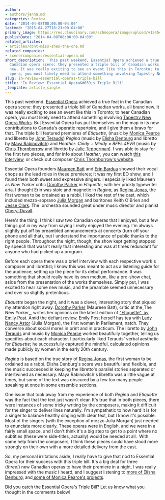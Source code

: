 ```yaml
---
author:
- authors/jenna.md
categories: Review
date: "2014-04-08T08:00:00-04:00"
lastmod: "2015-04-27T18:23:00-04:00"
primary_image: https://res.cloudinary.com/schmopera/image/upload/v1545409169/media/webhook-uploads/1429843272594/TripleBill-829x1024.jpg.jpg
publishDate: "2014-04-08T08:00:00-04:00"
related_articles:
- articles/dont-miss-shes-the-one.md
related_companies:
- scene/companies/essential-opera.md
short_description: 'This past weekend, Essential Opera achieved a true feat in the
  Canadian opera scene: they presented a triple bill of Canadian works, all brand
  new. It was really exciting to see an event like this in Toronto; to hear Canadian
  opera, you most likely need to attend something involving Tapestry New Opera Works. '
slug: in-review-essential-operas-triple-bill
title: 'In Review: Essential Opera&#039;s Triple Bill'
_template: article_single
---
```


This past weekend, [Essential Opera](http://essentialopera.com/) achieved a true feat in the Canadian opera scene: they presented a triple bill of Canadian works, all brand new. It was really exciting to see an event like this in Toronto; to hear Canadian opera, you most likely need to attend something involving [Tapestry New Opera Works](https://tapestryopera.com/). But Essential Opera has put themselves on the map in its new contributions to Canada's operatic repertoire, and I give them a bravo for that.
The triple bill featured premieres of _Etiquette_, (music by [Monica Pearce](http://www.monicapearce.com/) and libretto by [John Terauds](https://www.google.ca/url?sa=t&rct=j&q=&esrc=s&source=web&cd=1&cad=rja&uact=8&ved=0CCoQFjAA&url=http%3A%2F%2Fwww.musicaltoronto.org%2Fauthor%2Fjohn-terauds%2F&ei=jGNDU6e5BYOY2QXunoHwCw&usg=AFQjCNFNnmjtwDRk-Q6R7jobPzZZlPJucA&bvm=bv.64367178,d.b2I)) _Regina_ (music by [Elisha Denburg](http://elishadenburg.com/) and libretto by [Maya Rabinovitch](https://twitter.com/MyRabs)) and _Heather: Cindy + Mindy = BFFs 4EVR_ (music by [Chris Thornborrow](http://www.christhornborrow.com/Chris_Thornborrow/Home.html) and libretto by [Julie Tepperman](http://www.playwrightscanada.com/index.php/authors/s-u/julie-tepperman.html)). I was able to stay for the first two pieces, and for info about _Heather_, you can watch [this interview](https://www.youtube.com/watch?v=t-DKabC6yhY), or check out composer [Chris Thornborrow's website](http://www.christhornborrow.com/Chris_Thornborrow/Home.html).

Essential Opera founders [Maureen Batt](http://maureenbatt.com/) and [Erin Bardua](http://www.erinbardua.com/) showed their vocal chops as the lead roles in these premieres; it was my first EO show, and I found them both sweet and expressive singers. I especially liked Maureen as _New Yorker_ critic [Dorothy Parker](http://flavorwire.com/202873/our-favorite-lines-from-dorothy-parkers-most-scathing-reviews/) in _Etiquette_, with her prickly typewriter aria. I thought Erin was stoic and magnetic in _Regina_, as [Regina Jonas](http://en.wikipedia.org/wiki/Regina_Jonas), the first woman to be ordained as a rabbi. I liked the rest of the cast, which included mezzo-soprano [Julia Morgan](http://www.juliamorganmezzo.com/) and baritones Keith O'Brien and [Jesse Clark](http://www.hncmanagement.com/jesse-clark). The  orchestra sounded great under music director and pianist [Cheryl Duvall](http://www.cherylduvall.com/).

Here's the thing: I think I saw two Canadian operas that I enjoyed, but a few things got in my way from saying I really enjoyed the evening. I'm always slightly put off by preambled announcements at concerts (turn off your phone and all that), but I understand the importance of public thanks to the right people. Throughout the night, though, the show kept getting stopped by speech that wasn't really that interesting and was at times redundant for anyone who had picked up a program.

Before each opera there was a brief interview with each respective work's composer and librettist; I know this was meant to act as a listening guide for the audience, setting up the piece for its debut performance. It was something that should really have its own medium, like a pre-show chat, aside from the presentation of the works themselves. Simply put, I was excited to hear some new music, and the preamble seemed unnecessary and ever so slightly pretentious.

_Etiquette_ began the night, and it was a clever, interesting story that piqued my attention right away. [Dorothy Parker](http://en.wikipedia.org/wiki/Dorothy_Parker) (Maureen Batt), critic at the_The New Yorker_, writes her opinions on the latest edition of ["Etiquette", by Emily Post](http://www.gutenberg.org/files/14314/14314-h/14314-h.htm#CHAPTER_III). Amid the defiant review, Emily Post herself has tea with [Lady Nancy Astor](http://en.wikipedia.org/wiki/Nancy_Astor,_Viscountess_Astor) (Julia Morgan), the first woman in Parliament, natch. They converse about social mores in print and in practicum. The libretto by [John Terauds](https://twitter.com/JohnTerauds) and music by [Monica Pearce](http://www.monicapearce.com/) worked beautifully together, telling us specifics about each character. I particularly liked Terauds' verbal aesthetic for _Etiquette_; he successfully captured the mindful, calculated opinions made publicly by women in the early 20th century.

_Regina_ is based on the true story of [Regina Jonas](http://en.wikipedia.org/wiki/Regina_Jonas), the first woman to be ordained as a rabbi. Elisha Denburg's score was beautiful and flexible, and the music succeeded in keeping the libretto's parallel stories separated or intertwined as necessary. Maya Rabinovitch's libretto was a little vague at times, but some of the text was obscured by a few too many people speaking at once in some ensemble sections.

One issue that took away from my experience of both _Regina_ and _Etiquette_ was the fact that the text just wasn't clear. It's true that in both pieces, there were instances of some tricky writing by the composers, making it difficult for the singer to deliver lines naturally. I'm sympathetic to how hard it is for a singer to balance healthy singing with clear text, but I know it's possible. Most of the singers (with the exception of mezzo Julia Morgan) just needed to enunciate more clearly. These operas were in English, and we were in a fairly small space, and I don't think it's a big step to get to a point where no subtitles (these were side-titles, actually) would be needed at all.  With some help from the composers, I think these pieces could have stood more strongly on their own with a more detailed delivery from the cast.

So, my personal irritations aside, I really have to give that nod to Essential Opera for their success with this triple bill. It's a big deal for three (_three!_) new Canadian operas to have their premiere in a night. I was really impressed with the music I heard, and I suggest listening to [more of Elisha Denburg](http://elishadenburg.com/?page_id=64), and[ some of Monica Pearce's projects](http://www.monicapearce.com/music.html).

Did you catch the Essential Opera's Triple Bill? Let us know what you thought in the comments below!
